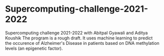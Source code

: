 # Supercomputing-challenge-2021-2022
Supercomputing challenge 2021-2022 with Abitpal Gyawali and Aditya Koushik 
The program is a rough draft. It uses machine learning to predict the occurence of Alzheimer's Disease in patients based on DNA methylation levels (an epigenetic factor). 
